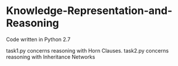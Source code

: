 # Knowledge-Representation-and-Reasoning

Code written in Python 2.7

task1.py concerns reasoning with Horn Clauses.
task2.py concerns reasoning with Inheritance Networks
